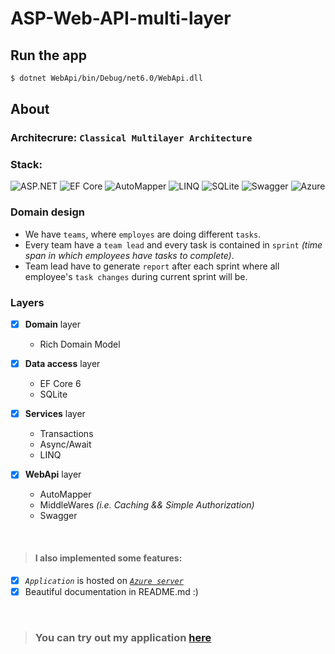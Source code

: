 # ASP-Web-API-multi-layer

## Run the app

```bash
$ dotnet WebApi/bin/Debug/net6.0/WebApi.dll
```

## About

### Architecrure: `Classical Multilayer Architecture`

### Stack:

![ASP.NET](https://img.shields.io/badge/ASP.NET%20Core%206%20-blueviolet?style=for-the-badge&logo=dotnet)
![EF Core](https://img.shields.io/badge/EF%20Core%206%20-informational?style=for-the-badge&logo=dotnet)
![AutoMapper](https://img.shields.io/badge/AutoMapper%20-orange?style=for-the-badge)
![LINQ](https://img.shields.io/badge/LINQ%20-yellowgreen?style=for-the-badge&logo=dotnet)
![SQLite](https://img.shields.io/badge/sqlite-%2307405e.svg?style=for-the-badge&logo=sqlite&logoColor=white)
![Swagger](https://img.shields.io/badge/-Swagger-%23Clojure?style=for-the-badge&logo=swagger&logoColor=white)
![Azure](https://img.shields.io/badge/azure-%230072C6.svg?style=for-the-badge&logo=microsoftazure&logoColor=white)

### Domain design
- We have `teams`, where `employes` are doing different `tasks`.
- Every team have a `team lead` and every task is contained in `sprint` _(time span in which employees have tasks to complete)_.
- Team lead have to generate `report` after each sprint where all employee's `task changes` during current sprint will be. 

### Layers
- [x] **Domain** layer
  - Rich Domain Model

- [x] **Data access** layer
  - EF Core 6
  - SQLite

- [x] **Services** layer
  - Transactions
  - Async/Await
  - LINQ

- [x] **WebApi** layer
  - AutoMapper
  - MiddleWares _(i.e. Caching && Simple Authorization)_
  - Swagger

<br>

> #### I also implemented some features:
- [x] _`Application`_ is hosted on [_`Azure server`_](https://azure.microsoft.com/en-gb/)
- [x] Beautiful documentation in README.md :)

<br>

> ### You can try out my application [here](https://lipa-reports.azurewebsites.net)
